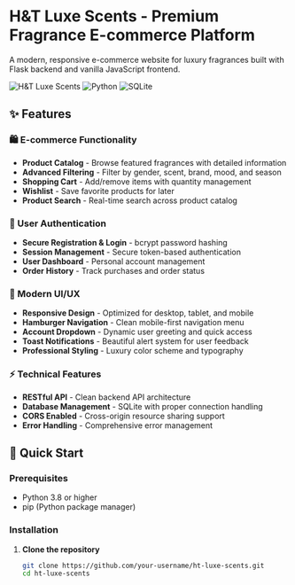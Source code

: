 # H&T Luxe Scents - Premium Fragrance E-commerce Platform

A modern, responsive e-commerce website for luxury fragrances built with Flask backend and vanilla JavaScript frontend.

![H&T Luxe Scents](https://img.shields.io/badge/Flask-2.3.3-green) ![Python](https://img.shields.io/badge/Python-3.8+-blue) ![SQLite](https://img.shields.io/badge/Database-SQLite-lightgrey)

## ✨ Features

### 🛍️ E-commerce Functionality
- **Product Catalog** - Browse featured fragrances with detailed information
- **Advanced Filtering** - Filter by gender, scent, brand, mood, and season
- **Shopping Cart** - Add/remove items with quantity management
- **Wishlist** - Save favorite products for later
- **Product Search** - Real-time search across product catalog

### 🔐 User Authentication
- **Secure Registration & Login** - bcrypt password hashing
- **Session Management** - Secure token-based authentication
- **User Dashboard** - Personal account management
- **Order History** - Track purchases and order status

### 🎨 Modern UI/UX
- **Responsive Design** - Optimized for desktop, tablet, and mobile
- **Hamburger Navigation** - Clean mobile-first navigation menu
- **Account Dropdown** - Dynamic user greeting and quick access
- **Toast Notifications** - Beautiful alert system for user feedback
- **Professional Styling** - Luxury color scheme and typography

### ⚡ Technical Features
- **RESTful API** - Clean backend API architecture
- **Database Management** - SQLite with proper connection handling
- **CORS Enabled** - Cross-origin resource sharing support
- **Error Handling** - Comprehensive error management

## 🚀 Quick Start

### Prerequisites
- Python 3.8 or higher
- pip (Python package manager)

### Installation

1. **Clone the repository**
   ```bash
   git clone https://github.com/your-username/ht-luxe-scents.git
   cd ht-luxe-scents


   